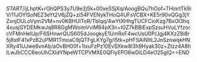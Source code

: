$START$/ijLhptK+rOhQPS3y7U9e2j5k+00xeSSjXq/AoogBQu7hOof+THinrtTk9iV/11JOYlSoNEZ3eYt2V6jZQ+zi54FVENykTHoQ4UFsVCBX+KE5r90vQGg3jYZxnjOULoVym2VM+nv0KBHUlToR/Tblqq/4wYtXHhgTUCFCioKzg7BxOI3hq4xusjGYDEMkwJq8R8GgMWoimVviM84pX3n+t0Z7kBBiExpSzsuHVuLYfzorcVFMnHelUp/F6SHnwrQUS605dJoogkyE1UmRxF4wcUsU0P/Jgj4KXzZ8i8r5j8stF41xPzB2uPMR1TmoaC9jQTFgLKYg7g/l5tk+pHFSAiNItL2JnSznwqkHNXRy41UJwe6vnAb/aOvBH00f+1IxuFzPz10EvSXkw8l3h9Hyak30z+Ztzz4A8hlLwJbCCC6eoUhCXldYNpeWTCPVMXE0QFlyEPO6wDiLD4eO25glQ==$END$
